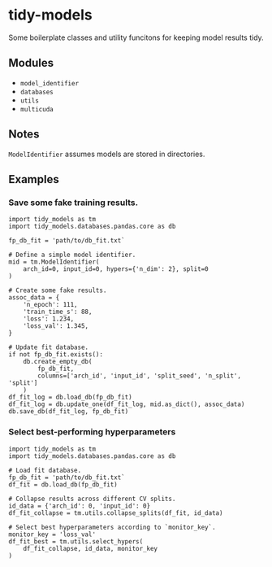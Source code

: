 # tidy-models

Some boilerplate classes and utility funcitons for keeping model results tidy.

## Modules
* `model_identifier`
* `databases`
* `utils`
* `multicuda`

## Notes
`ModelIdentifier` assumes models are stored in directories.

## Examples

### Save some fake training results.
```
import tidy_models as tm
import tidy_models.databases.pandas.core as db

fp_db_fit = 'path/to/db_fit.txt`

# Define a simple model identifier.
mid = tm.ModelIdentifier(
    arch_id=0, input_id=0, hypers={'n_dim': 2}, split=0
)

# Create some fake results.
assoc_data = {
    'n_epoch': 111,
    'train_time_s': 88,
    'loss': 1.234,
    'loss_val': 1.345,
}

# Update fit database.
if not fp_db_fit.exists():
    db.create_empty_db(
        fp_db_fit,
        columns=['arch_id', 'input_id', 'split_seed', 'n_split', 'split']
    )
df_fit_log = db.load_db(fp_db_fit)
df_fit_log = db.update_one(df_fit_log, mid.as_dict(), assoc_data)
db.save_db(df_fit_log, fp_db_fit)
```

### Select best-performing hyperparameters
```
import tidy_models as tm
import tidy_models.databases.pandas.core as db

# Load fit database.
fp_db_fit = 'path/to/db_fit.txt`
df_fit = db.load_db(fp_db_fit)

# Collapse results across different CV splits.
id_data = {'arch_id': 0, 'input_id': 0}
df_fit_collapse = tm.utils.collapse_splits(df_fit, id_data)

# Select best hyperparameters according to `monitor_key`.
monitor_key = 'loss_val'
df_fit_best = tm.utils.select_hypers(
    df_fit_collapse, id_data, monitor_key
)
```